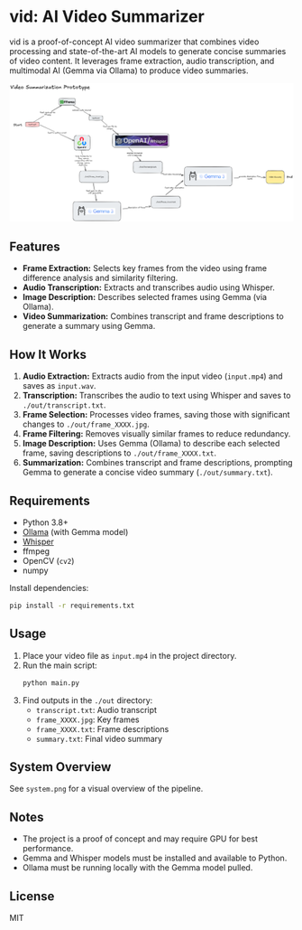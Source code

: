 # vid: AI Video Summarizer

vid is a proof-of-concept AI video summarizer that combines video processing and state-of-the-art AI models to generate concise summaries of video content. It leverages frame extraction, audio transcription, and multimodal AI (Gemma via Ollama) to produce video summaries.

![System Overview](system.png)

## Features
- **Frame Extraction:** Selects key frames from the video using frame difference analysis and similarity filtering.
- **Audio Transcription:** Extracts and transcribes audio using Whisper.
- **Image Description:** Describes selected frames using Gemma (via Ollama).
- **Video Summarization:** Combines transcript and frame descriptions to generate a summary using Gemma.

## How It Works
1. **Audio Extraction:** Extracts audio from the input video (`input.mp4`) and saves as `input.wav`.
2. **Transcription:** Transcribes the audio to text using Whisper and saves to `./out/transcript.txt`.
3. **Frame Selection:** Processes video frames, saving those with significant changes to `./out/frame_XXXX.jpg`.
4. **Frame Filtering:** Removes visually similar frames to reduce redundancy.
5. **Image Description:** Uses Gemma (Ollama) to describe each selected frame, saving descriptions to `./out/frame_XXXX.txt`.
6. **Summarization:** Combines transcript and frame descriptions, prompting Gemma to generate a concise video summary (`./out/summary.txt`).

## Requirements
- Python 3.8+
- [Ollama](https://ollama.com/) (with Gemma model)
- [Whisper](https://github.com/openai/whisper)
- ffmpeg
- OpenCV (`cv2`)
- numpy

Install dependencies:
```bash
pip install -r requirements.txt
```

## Usage
1. Place your video file as `input.mp4` in the project directory.
2. Run the main script:
   ```bash
   python main.py
   ```
3. Find outputs in the `./out` directory:
   - `transcript.txt`: Audio transcript
   - `frame_XXXX.jpg`: Key frames
   - `frame_XXXX.txt`: Frame descriptions
   - `summary.txt`: Final video summary

## System Overview
See `system.png` for a visual overview of the pipeline.

## Notes
- The project is a proof of concept and may require GPU for best performance.
- Gemma and Whisper models must be installed and available to Python.
- Ollama must be running locally with the Gemma model pulled.

## License
MIT